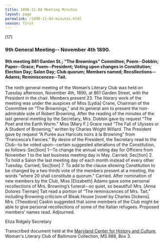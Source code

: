 ```yaml
---
title: 1890-11-04 Meeting Minutes
layout: page
permalink: /1890-11-04-minutes.html
season: first
---
```


<style>
    .container{
        font-size:1.4em;
    }
</style>
[17]

### 9th General Meeting-- November 4th 1890.

#### 9th meeting 861 Garden St.; “The Brownings” Committee; Poem--Dobbin; Paper--Grace; Poem--President; Voting upon changes in Constitution; Election Day; Salon Day; Club quorum; Members named; Recollections--Adams; Reminiscences--Tait.

The ninth general meeting of the Woman’s Literary Club was held on Tuesday afternoon, November 4th, 1890, at 861 Garden Street, with the President in the chair. Members present 23. The literary work of the meeting was under the auspices of Miss [Lydia] Crane, Chairman of the Committee on “The Brownings," and its general aim to present the non-admirable side of Robert Browning. After the reading of the minutes of the last general meeting by the Secretary, Mrs. Dobbin gave by request “The Poet and the Earth Worm.” Miss [Mary F.] Grace read “The Fall of Ulysses or A Student of Browning,” written by Charles Wright Willard. The President gave by request “A Purée aux Haricots noirs à la Browning” from “Francesca’s Fancies." By desire of the President, the Secretary read to the Club--to be voted upon--certain suggested alterations of the Constitution, as follows: Sec[tion] 1--To change the annual voting day for Officers from November 1 to the last business meeting day in May. Carried; Sec[tion] 2. To hold a Salon the last meeting day of each month instead of every other Tuesday. Carried; Sec[tion] 7. To add to the clause allowing Constitution to be changed by a two thirds vote of the members present at a meeting, the words “where 20 shall constitute a quorum." Carried. After nomination of new members by the Club, Miss [Elizabeth] Adams gave some personal recollections of Mrs. Browning’s funeral--so quiet, so beautiful! Mrs. [Anna Dolores Tiernan] Tait read a portion of “The reminiscences of Mrs. Tait,” including Browning criticism of Bleak House [novel by Charles Dickens]. Mrs. [Theodore] Caskin suggested that some members of the Club might be able to give personal recollections of some of the Italian refugees. Proposed members’ names read. Adjourned.

Eliza Ridgely
Secretary

Transcribed document held at the [Maryland Center for History and Culture](http://mdhs.org/), Woman's Literary Club of Baltimore Collection, MS 988, Box 3. 